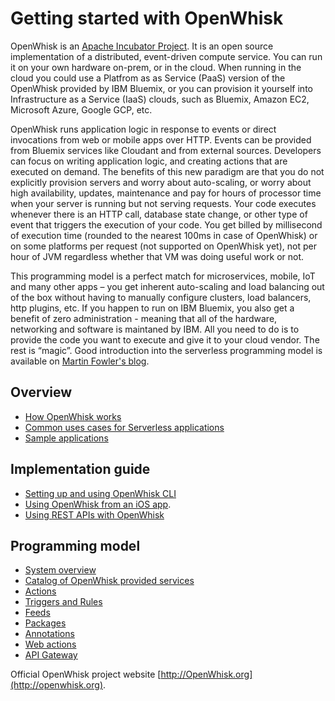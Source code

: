 # Getting started with OpenWhisk

OpenWhisk is an [Apache Incubator Project](https://incubator.apache.org/projects/openwhisk.html). It is an open source implementation of a distributed, event-driven compute service. You can run it on your own hardware on-prem, or in the cloud. When running in the cloud you could use a Platfrom as as Service (PaaS) version of the OpenWhisk provided by IBM Bluemix, or you can provision it yourself into Infrastructure as a Service (IaaS) clouds, such as Bluemix, Amazon EC2, Microsoft Azure, Google GCP, etc. 

OpenWhisk runs application logic in response to events or direct invocations from web or mobile apps over HTTP. Events can be provided from Bluemix services like Cloudant and from external sources. Developers can focus on writing application logic, and creating actions that are executed on demand. The benefits of this new paradigm are that you do not explicitly provision servers and worry about auto-scaling, or worry about high availability, updates, maintenance and pay for hours of processor time when your server is running but not serving requests. Your code executes whenever there is an HTTP call, database state change, or other type of event that triggers the execution of your code. You get billed by millisecond of execution time (rounded to the nearest 100ms in case of OpenWhisk) or on some platforms per request (not supported on OpenWhisk yet), not per hour of JVM regardless whether that VM was doing useful work or not.

This programming model is a perfect match for microservices, mobile, IoT and many other apps – you get inherent auto-scaling and load balancing out of the box without having to manually configure clusters, load balancers, http plugins, etc. If you happen to run on IBM Bluemix, you also get a benefit of zero administration - meaning that all of the hardware, networking and software is maintaned by IBM. All you need to do is to provide the code you want to execute and give it to your cloud vendor. The rest is “magic”. Good introduction into the serverless programming model is available on [Martin Fowler's blog](https://martinfowler.com/articles/serverless.html).

## Overview
- [How OpenWhisk works](./about.md)
- [Common uses cases for Serverless applications](./use_cases.md)
- [Sample applications](./samples.md)

<!--
- [Is serverless a good fit for my application?](./goodfit.md)
-->

<!-- TODO - need to add the following items and pages in the future:
- Concurrency
- Error processing
- Security
- Scalability
- Logging
- Pricing (for Bluemix only)
-->

## Implementation guide
- [Setting up and using OpenWhisk CLI](./cli.md)
- [Using OpenWhisk from an iOS app](./mobile_sdk.md).
- [Using REST APIs with OpenWhisk](./rest_api.md)

<!-- TODO - need to add the following items and pages in the future:
- Development workflow
- IDE and toolchain
- When OpenWhisk is a good choice and when it is not
- Building applications from scratch
- Extending existing applications
- Using OpenWhisk as the integration tool
- Integrating with API Management
- Running OpenWhisk (PaaS versus RYO, private, public, dedicated)
- Best practices for rules
- Performance considerations
- Deployment of applications
- Debugging
- Monitoring of applications
- Writing applications with maximum portability
- Publishing events
- Out of the box services and triggers
- CDN integration
- Security
- Limitations
-->

## Programming model
- [System overview](./reference.md)
- [Catalog of OpenWhisk provided services](./catalog.md)
- [Actions](./actions.md)
- [Triggers and Rules](./triggers_rules.md)
- [Feeds](./feeds.md)
- [Packages](./packages.md)
- [Annotations](./annotations.md)
- [Web actions](./webactions.md)
- [API Gateway](./apigateway.md)

<!-- TODO - need to add the following items and pages in the future:
- Concurrency
- Error processing
- Integration with Serverless Framework
-->

Official OpenWhisk project website [http://OpenWhisk.org](http://openwhisk.org).

<!-- ## Setting up the OpenWhisk CLI - moved to cli.md -->

<!-- ## Using REST APIs with OpenWhisk - moved to rest_api.md -->

<!-- ## OpenWhisk Hello World example - moved to samples.md -->
